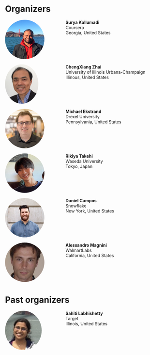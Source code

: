 # Organizers

<p>
<div style="width: 100%; overflow: hidden;">
  <div style="float: left;">
    <img src="img/surya.png" alt="Avatar" style="height:130px;border-radius:50%">
  </div>
  <div style="margin-left: 200px;">
    <b>Surya Kallumadi</b>
    <br/>Coursera
    <br/>Georgia, United States
    <p><a href="https://www.linkedin.com/in/surya-kallumadi-a0778a13/" class="fab fa-linkedin" style="font-size:24px;color:grey" target="_blank"></a>
    </p>
  </div>
</div>
</p>
<p>
<div style="width: 100%; overflow: hidden;">
  <div style="float: left;">
    <img src="img/chen.png" alt="Avatar" style="height:130px;border-radius:50%">
  </div>
  <div style="margin-left: 200px;">
    <b>ChengXiang Zhai</b>
    <br/>University of Illinois Urbana-Champaign
    <br/>Illinous, United States
    <p>
        <a href="https://czhai.cs.illinois.edu/" class="fa fa-home" style="font-size:24px;color:grey" target="_blank"></a>
    </p>
  </div>
</div>
</p>
<p>
<div style="width: 100%; overflow: hidden;">
  <div style="float: left;">
    <img src="img/michael.png" alt="Avatar" style="height:130px;border-radius:50%">
  </div>
  <div style="margin-left: 200px;">
    <b>Michael Ekstrand</b>
    <br/>Drexel University
    <br/>Pennsylvania, United States
    <p>
        <a href="https://md.ekstrandom.net/" class="fa fa-home" style="font-size:24px;color:grey" target="_blank"></a>
    </p>
  </div>
</div>
</p>
<p>
<div style="width: 100%; overflow: hidden;">
  <div style="float: left;">
    <img src="img/riki.jpg" alt="Avatar" style="height:130px;border-radius:50%">
  </div>
  <div style="margin-left: 200px;">
    <b>Rikiya Takehi</b>
    <br/>Waseda University
    <br/>Tokyo, Japan
    <p>
        <a href="https://rikiyat.github.io/" class="fa fa-home" style="font-size:24px;color:grey" target="_blank"></a>
        &nbsp;&nbsp;&nbsp;&nbsp;<a href="https://x.com/rikiyatakehi" class="fab fa-twitter" style="font-size:24px;color:grey" target="_blank"></a>
    </p>
  </div>
</div>
</p>
<p>
<div style="width: 100%; overflow: hidden;">
  <div style="float: left;">
    <img src="img/daniel.jpg" alt="Avatar" style="height:130px;border-radius:50%">
  </div>
  <div style="margin-left: 200px;">
    <b>Daniel Campos</b>
    <br/>Snowflake
    <br/>New York, United States
    <p>
        <a href="https://spacemanidol.com/" class="fa fa-home" style="font-size:24px;color:grey" target="_blank"></a>
    </p>
  </div>
</div>
</p>
<p>
<div style="width: 100%; overflow: hidden;">
  <div style="float: left;">
    <img src="img/alessandro.png" alt="Avatar" style="height:130px;border-radius:50%">
  </div>
  <div style="margin-left: 200px;">
    <b>Alessandro Magnini</b>
    <br/>WalmartLabs
    <br/>California, United States
    <p>
    <a href="https://www.linkedin.com/in/alemagnani/" class="fab fa-linkedin" style="font-size:24px;color:grey" target="_blank"></a>
    </p>
  </div>
</div>
</p>

# Past organizers

<p>
<div style="width: 100%; overflow: hidden;">
  <div style="float: left;">
    <img src="img/sahiti.png" alt="Avatar" style="height:130px;border-radius:50%">
  </div>
  <div style="margin-left: 200px;">
    <b>Sahiti Labhishetty</b>
    <br/>Target
    <br/>Illinois, United States
    <p>
        <a href="https://www.linkedin.com/in/sahitilabhishetty/" class="fab fa-linkedin" style="font-size:24px;color:grey" target="_blank"></a>
    </p>
  </div>
</div>
</p>